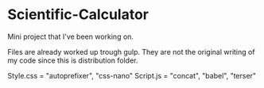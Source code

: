 # Scientific-Calculator

Mini project that I've been working on.

Files are already worked up trough gulp. 
They are not the original writing of my code since this is distribution folder.

Style.css = "autoprefixer", "css-nano"
Script.js = "concat", "babel", "terser"
